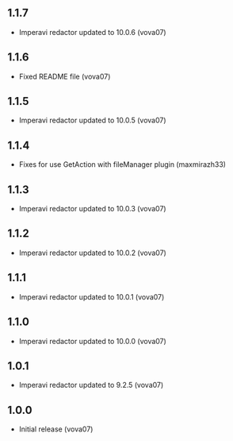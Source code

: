 1.1.7
-----
- Imperavi redactor updated to 10.0.6 (vova07)

1.1.6
-----

- Fixed README file (vova07)

1.1.5
-----
- Imperavi redactor updated to 10.0.5 (vova07)

1.1.4
-----
- Fixes for use GetAction with fileManager plugin (maxmirazh33)

1.1.3
-----
- Imperavi redactor updated to 10.0.3 (vova07)

1.1.2
-----
- Imperavi redactor updated to 10.0.2 (vova07)

1.1.1
-----
- Imperavi redactor updated to 10.0.1 (vova07)

1.1.0
-----
- Imperavi redactor updated to 10.0.0 (vova07)

1.0.1
-----

- Imperavi redactor updated to 9.2.5 (vova07)

1.0.0
-----

- Initial release (vova07)